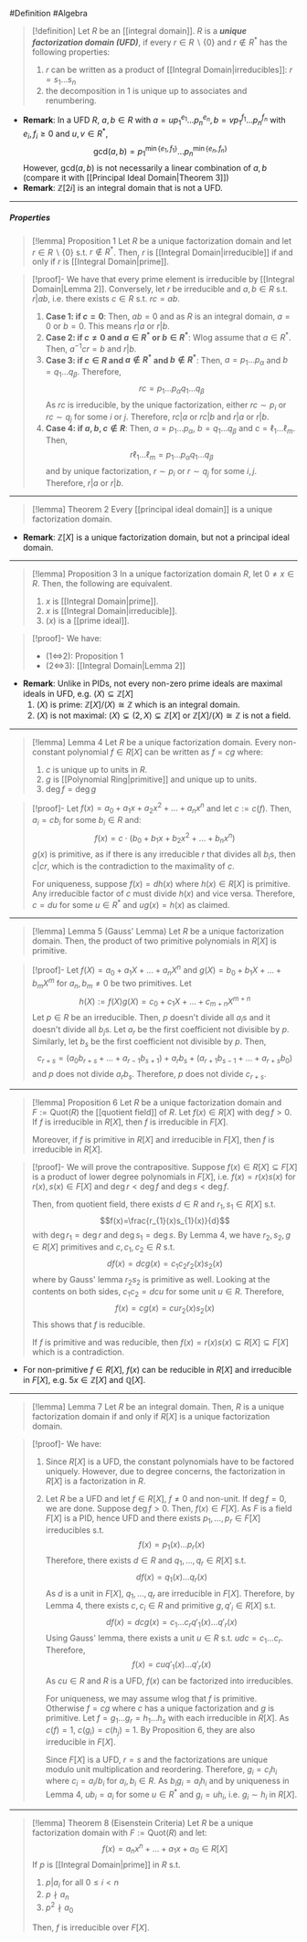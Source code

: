 #Definition #Algebra 

> [!definition]
> Let $R$ be an [[integral domain]]. $R$ is a ***unique factorization domain (UFD)***, if every $r\in R\backslash\{ 0 \}$ and $r\notin R^{*}$ has the following properties:
> 1. $r$ can be written as a product of [[Integral Domain|irreducibles]]: $r=s_{1}\dots s_{n}$
> 2. the decomposition in 1 is unique up to associates and renumbering.
- **Remark**: In a UFD $R$, $a,b\in R$ with $a=up_{1}^{e_{1}}\dots p_{n}^{e_{n}},b=vp_{1}^{f_{1}}\dots p_{n}^{f_{n}}$ with $e_{i},f_{i}\geq 0$ and $u,v\in R^{*}$, $$\text{gcd}(a,b)=p_{1}^{\min\{ e_{1},f_{1} \}}\dots p_{n}^{\min\{ e_{n},f_{n} \}}$$However, $\text{gcd}(a,b)$ is not necessarily a linear combination of $a,b$ (compare it with [[Principal Ideal Domain|Theorem 3]])
- **Remark**: $\mathbb{Z}[2i]$ is an integral domain that is not a UFD.
---
##### Properties
> [!lemma] Proposition 1
> Let $R$ be a unique factorization domain and let $r\in R \backslash\{ 0 \}$ s.t. $r\notin R^{*}$. Then, $r$ is [[Integral Domain|irreducible]] if and only if $r$ is [[Integral Domain|prime]].

> [!proof]-
> We have that every prime element is irreducible by [[Integral Domain|Lemma 2]]. Conversely, let $r$ be irreducible and $a,b\in R$ s.t. $r|ab$, i.e. there exists $c\in R$ s.t. $rc=ab$. 
> 1. **Case 1: if $c=0$**:
>    Then, $ab=0$ and as $R$ is an integral domain, $a=0$ or $b=0$. This means $r|a$ or $r|b$.
> 2. **Case 2: if $c\neq 0$ and $a\in R^{*}$ or $b\in R^{*}$**:
> Wlog assume that $a\in R^{*}$. Then, $a^{-1}cr=b$ and $r|b.$
> 3. **Case 3: if $c\in R$ and $a\not\in R^{*}$ and $b\not\in R^{*}$**:
>    Then, $a=p_{1}\dots p_{\alpha}$ and $b=q_{1}\dots q_{\beta}$. Therefore, $$rc=p_{1}\dots p_{\alpha}q_{1}\dots q_{\beta}$$As $rc$ is irreducible, by the unique factorization, either $rc\sim p_{i}$ or $rc\sim q_{j}$ for some $i$ or $j$. Therefore, $rc|a$ or $rc|b$ and $r|a$ or $r|b$.
> 4. **Case 4: if $a,b,c\not\in R$**:
>    Then, $a=p_{1}\dots p_{\alpha}$, $b=q_{1}\dots q_{\beta}$ and $c=\ell_{1}\dots \ell_{m}$. Then, $$r\ell_{1}\dots \ell_{m}=p_{1}\dots p_{\alpha}q_{1}\dots q_{\beta}$$and by unique factorization, $r\sim p_{i}$ or $r\sim q_{j}$ for some $i,j$. Therefore, $r|a$ or $r|b$.
---
> [!lemma] Theorem 2
> Every [[principal ideal domain]] is a unique factorization domain.

- **Remark**: $\mathbb{Z}[X]$ is a unique factorization domain, but not a principal ideal domain.
---
> [!lemma] Proposition 3
> In a unique factorization domain $R$, let $0\neq x\in R$. Then, the following are equivalent.
> 1. $x$ is [[Integral Domain|prime]].
> 2. $x$ is [[Integral Domain|irreducible]].
> 3. $(x)$ is a [[prime ideal]].


> [!proof]-
> We have:
> - (1<=>2): Proposition 1
> - (2<=>3): [[Integral Domain|Lemma 2]]
- **Remark**: Unlike in PIDs, not every non-zero prime ideals are maximal ideals in UFD, e.g. $(X)\subseteq \mathbb{Z}[X]$
	1. $(X)$ is prime: $\mathbb{Z}[X]  / (X)\cong \mathbb{Z}$ which is an integral domain.
	2. $(X)$ is not maximal: $(X)\subsetneq(2,X)\subsetneq \mathbb{Z}[X]$ or $\mathbb{Z}[X]  / (X)\cong \mathbb{Z}$ is not a field.
---
> [!lemma] Lemma 4
> Let $R$ be a unique factorization domain. Every non-constant polynomial $f\in R[X]$ can be written as $f=cg$ where:
> 1. $c$ is unique up to units in $R$.
> 2. $g$ is [[Polynomial Ring|primitive]] and unique up to units.
> 3. $\deg f=\deg g$

> [!proof]-
> Let $f(x)=a_{0}+a_{1}x+a_{2}x^{2}+\dots+a_{n}x^n$ and let $c:=c(f)$. Then, $a_{i}=cb_{i}$ for some $b_{i}\in R$ and: $$f(x)=c\cdot (b_{0}+b_{1}x+b_{2}x^{2}+\dots+b_{n}x^n)$$
> $g(x)$ is primitive, as if there is any irreducible $r$ that divides all $b_{i}$s, then $c|cr$, which is the contradiction to the maximality of $c$.
> 
> For uniqueness, suppose $f(x)=dh(x)$ where $h(x)\in R[X]$ is primitive. Any irreducible factor of $c$ must divide $h(x)$ and vice versa. Therefore, $c=du$ for some $u\in R^{*}$ and $ug(x)=h(x)$ as claimed.
---
> [!lemma] Lemma 5 (Gauss' Lemma)
> Let $R$ be a unique factorization domain. Then, the product of two primitive polynomials in $R[X]$ is primitive.

> [!proof]-
> Let $f(X)=a_{0}+a_{1}X+\dots +a_{n}X^n$ and $g(X)=b_{0}+b_{1}X+\dots+b_{m}X^m$ for $a_{n},b_{m}\neq 0$ be two primitives. Let $$h(X):=f(X)g(X)=c_{0}+c_{1}X+\dots+c_{m+n}X^{m+n}$$Let $p\in R$ be an irreducible. Then, $p$ doesn't divide all $a_{i}$s and it doesn't divide all $b_{j}$s. Let $a_{r}$ be the first coefficient not divisible by $p$. Similarly, let $b_{s}$ be the first coefficient not divisible by $p$. Then, $$c_{r+s}=(a_{0}b_{r+s}+\dots+a_{r-1}b_{s+1})+a_{r}b_{s}+(a_{r+1}b_{s-1}+\dots+a_{r+s}b_{0})$$and $p$ does not divide $a_{r}b_{s}$. Therefore, $p$ does not divide $c_{r+s}$.
---
> [!lemma] Proposition 6
> Let $R$ be a unique factorization domain and $F:=\text{Quot}(R)$ the [[quotient field]] of $R$. Let $f(x)\in R[X]$ with $\deg f>0$. If $f$ is irreducible in $R[X]$, then $f$ is irreducible in $F[X]$. 
> 
> Moreover, if $f$ is primitive in $R[X]$ and irreducible in $F[X]$, then $f$ is irreducible in $R[X]$.

> [!proof]-
> We will prove the contrapositive. Suppose $f(x)\in R[X]\subseteq F[X]$ is a product of lower degree polynomials in $F[X]$, i.e. $f(x)=r(x)s(x)$ for $r(x),s(x)\in F[X]$ and $\deg r<\deg f$ and $\deg s<\deg f$. 
> 
> Then, from quotient field, there exists $d\in R$ and $r_{1},s_{1}\in R[X]$ s.t. $$f(x)=\frac{r_{1}(x)s_{1}(x)}{d}$$with $\deg r_{1}=\deg r$ and $\deg s_{1}=\deg s$. By Lemma 4, we have $r_{2},s_{2},g\in R[X]$ primitives and $c,c_{1},c_{2}\in R$ s.t. $$df(x)=dcg(x)=c_{1}c_{2}r_{2}(x)s_{2}(x)$$where by Gauss' lemma $r_{2}s_{2}$ is primitive as well. Looking at the contents on both sides, $c_{1}c_{2}=dcu$ for some unit $u\in R$. Therefore, $$f(x)=cg(x)=cur_{2}(x)s_{2}(x)$$ This shows that $f$ is reducible. 
> 
> If $f$ is primitive and was reducible, then $f(x)=r(x)s(x)\subseteq R[X]\subseteq F[X]$ which is a contradiction.
- For non-primitive $f\in R[X]$, $f(x)$ can be reducible in $R[X]$ and irreducible in $F[X]$, e.g. $5x\in \mathbb{Z}[X]$ and $\mathbb{Q}[X]$.
---

> [!lemma] Lemma 7
> Let $R$ be an integral domain. Then, $R$ is a unique factorization domain if and only if $R[X]$ is a unique factorization domain.

> [!proof]-
> We have: 
> 1. Since $R[X]$ is a UFD, the constant polynomials have to be factored uniquely. However, due to degree concerns, the factorization in $R[X]$ is a factorization in $R$.
> 2. Let $R$ be a UFD and let $f\in R[X]$, $f\neq 0$ and non-unit. If $\deg f=0$, we are done. Suppose $\deg f>0$. Then, $f(x)\in F[X]$. As $F$ is a field $F[X]$ is a PID, hence UFD and there exists $p_{1},\dots,p_{r}\in F[X]$ irreducibles s.t. $$f(x)=p_{1}(x)\dots p_{r}(x)$$Therefore, there exists $d\in R$ and $q_{1},\dots,q_{r}\in R[X]$ s.t. $$df(x)=q_{1}(x)\dots q_{r}(x)$$As $d$ is a unit in $F[X]$, $q_{1},\dots,q_{r}$ are irreducible in $F[X]$.  Therefore, by Lemma 4, there exists $c,c_{i}\in R$ and primitive $g,q'_{i}\in R[X]$ s.t. $$df(x)=dcg(x)=c_{1}\dots c_{r}q'_{1}(x)\dots q'_{r}(x)$$Using Gauss' lemma, there exists a unit $u\in R$ s.t. $udc=c_{1}\dots c_{r}$. Therefore, $$f(x)=cuq'_{1}(x)\dots q'_{r}(x)$$As $cu\in R$ and $R$ is a UFD, $f(x)$ can be factorized into irreducibles. 
>    
>    For uniqueness, we may assume wlog that $f$ is primitive. Otherwise $f=cg$ where $c$ has a unique factorization and $g$ is primitive. Let $f=g_{1}\dots g_{r}=h_{1}\dots h_{s}$ with each irreducible in $R[X]$. As $c(f)=1$, $c(g_{i})=c(h_{j})=1$. By Proposition 6, they are also irreducible in $F[X]$. 
>    
>    Since $F[X]$ is a UFD, $r=s$ and the factorizations are unique modulo unit multiplication and reordering. Therefore, $g_{i}=c_{i}h_{i}$ where $c_{i}=a_{i} / b_{i}$ for $a_{i},b_{i}\in R$. As $b_{i}g_{i}=a_{i}h_{i}$ and by uniqueness in Lemma 4, $ub_{i}=a_{i}$ for some $u\in R^{*}$ and $g_{i}=uh_{i}$, i.e. $g_{i}\sim h_{i}$ in $R[X]$.
---
> [!lemma] Theorem 8 (Eisenstein Criteria)
> Let $R$ be a unique factorization domain with $F:=\text{Quot}(R)$ and let: $$f(x)=a_{n}x^n+\dots+a_{1}x+a_{0}\in R[X]$$If $p$ is [[Integral Domain|prime]] in $R$ s.t. 
> 1. $p|a_{i}$ for all $0\leq i<n$
> 2. $p\nmid a_{n}$
> 3. $p^{2}\nmid a_{0}$
>    
>  Then, $f$ is irreducible over $F[X]$. 